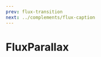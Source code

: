 ```yaml
---
prev: flux-transition
next: ../complements/flux-caption
---
```


# FluxParallax

<ClientOnly>
   <demos-components-FluxParallax />
</ClientOnly>
